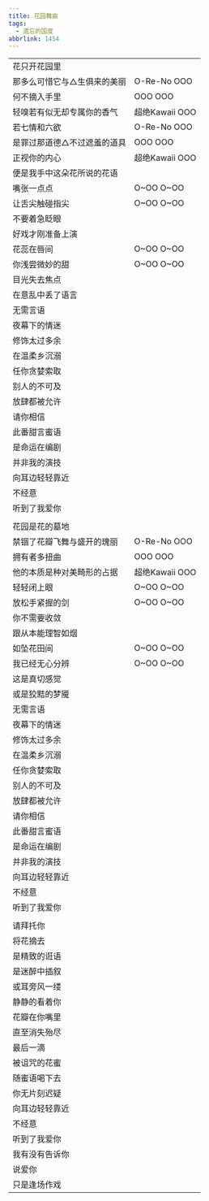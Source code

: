 ```yaml
---
title: 花园舞曲
tags:
  - 遗忘的国度
abbrlink: 1454
---
```

|      |      |
|--|--|
|花只开花园里|      |
|那多么可惜它与△生俱来的美丽|O-Re-No OOO|
|何不摘入手里|OOO OOO|
|轻嗅若有似无却专属你的香气|超绝Kawaii OOO|
|若七情和六欲|O-Re-No OOO|
|是罪过那道德△不过遮羞的道具|OOO OOO|
|正视你的内心|超绝Kawaii OOO|
|便是我手中这朵花所说的花语|      |
|嘴张一点点|O~OO O~OO|
|让舌尖触碰指尖|O~OO O~OO|
|不要着急眨眼|      |
|好戏才刚准备上演|      |
|花蕊在唇间|O~OO O~OO|
|你浅尝微妙的甜|O~OO O~OO|
|目光失去焦点|      |
|在意乱中丢了语言|      |
|无需言语|      |
|夜幕下的情迷|      |
|修饰太过多余|      |
|在温柔乡沉溺|      |
|任你贪婪索取|      |
|别人的不可及|      |
|放肆都被允许|      |
|请你相信|      |
|此番甜言蜜语|      |
|是命运在编剧|      |
|并非我的演技|      |
|向耳边轻轻靠近|      |
|不经意|      |
|听到了我爱你|      |
|      |      |
|花园是花的墓地|      |
|禁锢了花瓣飞舞与盛开的瑰丽|O-Re-No OOO|
|拥有者多扭曲|OOO OOO|
|他的本质是种对美畸形的占据|超绝Kawaii OOO|
|轻轻闭上眼|O~OO O~OO|
|放松手紧握的剑|O~OO O~OO|
|你不需要收敛|      |
|跟从本能理智如烟|      |
|如坠花田间|O~OO O~OO|
|我已经无心分辨|O~OO O~OO|
|这是真切感觉|      |
|或是狡黠的梦魇|      |
|无需言语|      |
|夜幕下的情迷|      |
|修饰太过多余|      |
|在温柔乡沉溺|      |
|任你贪婪索取|      |
|别人的不可及|      |
|放肆都被允许|      |
|请你相信|      |
|此番甜言蜜语|      |
|是命运在编剧|      |
|并非我的演技|      |
|向耳边轻轻靠近|      |
|不经意|      |
|听到了我爱你|      |
|      |      |
|请拜托你|      |
|将花摘去|      |
|是精致的诳语|      |
|是迷醉中插叙|      |
|或耳旁风一缕|      |
|静静的看着你|      |
|花瓣在你嘴里|      |
|直至消失殆尽|      |
|最后一滴|      |
|被诅咒的花蜜|      |
|随蜜语喝下去|      |
|你无片刻迟疑|      |
|向耳边轻轻靠近|      |
|不经意|      |
|听到了我爱你|      |
|我有没有告诉你|      |
|说爱你|      |
|只是逢场作戏|      |